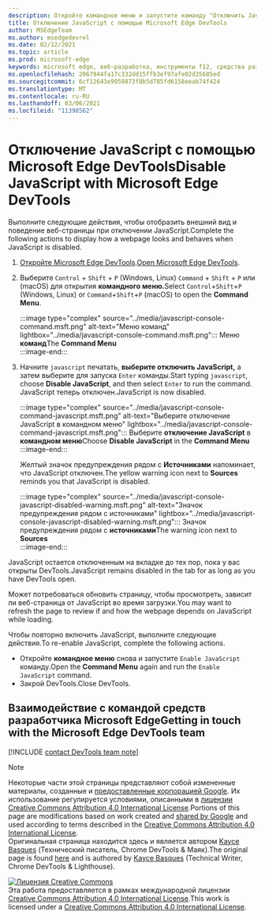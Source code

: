 ```yaml
---
description: Откройте командное меню и запустите команду "Отключить JavaScript".
title: Отключение JavaScript с помощью Microsoft Edge DevTools
author: MSEdgeTeam
ms.author: msedgedevrel
ms.date: 02/12/2021
ms.topic: article
ms.prod: microsoft-edge
keywords: microsoft edge, веб-разработка, инструменты f12, средства разработчика
ms.openlocfilehash: 2067944fa17c332dd15ffb3ef97afe02d35685ed
ms.sourcegitcommit: 6cf12643e9959873f8b5d785fd6158eeab74f424
ms.translationtype: MT
ms.contentlocale: ru-RU
ms.lasthandoff: 03/06/2021
ms.locfileid: "11398562"
---
```

<!-- Copyright Kayce Basques 

   Licensed under the Apache License, Version 2.0 (the "License");
   you may not use this file except in compliance with the License.
   You may obtain a copy of the License at

       https://www.apache.org/licenses/LICENSE-2.0

   Unless required by applicable law or agreed to in writing, software
   distributed under the License is distributed on an "AS IS" BASIS,
   WITHOUT WARRANTIES OR CONDITIONS OF ANY KIND, either express or implied.
   See the License for the specific language governing permissions and
   limitations under the License.  -->

# <a name="disable-javascript-with-microsoft-edge-devtools"></a><span data-ttu-id="7b8b8-104">Отключение JavaScript с помощью Microsoft Edge DevTools</span><span class="sxs-lookup"><span data-stu-id="7b8b8-104">Disable JavaScript with Microsoft Edge DevTools</span></span>  

<span data-ttu-id="7b8b8-105">Выполните следующие действия, чтобы отобразить внешний вид и поведение веб-страницы при отключении JavaScript.</span><span class="sxs-lookup"><span data-stu-id="7b8b8-105">Complete the following actions to display how a webpage looks and behaves when JavaScript is disabled.</span></span>  

1.  <span data-ttu-id="7b8b8-106">[Откройте Microsoft Edge DevTools][DevToolsOpen].</span><span class="sxs-lookup"><span data-stu-id="7b8b8-106">[Open Microsoft Edge DevTools][DevToolsOpen].</span></span>  
1.  <span data-ttu-id="7b8b8-107">Выберите `Control` + `Shift` + `P` \(Windows, Linux\) `Command` + `Shift` + `P` или \(macOS\) для открытия **командного меню.**</span><span class="sxs-lookup"><span data-stu-id="7b8b8-107">Select `Control`+`Shift`+`P` \(Windows, Linux\) or `Command`+`Shift`+`P` \(macOS\) to open the **Command Menu**.</span></span>  
    
    :::image type="complex" source="../media/javascript-console-command.msft.png" alt-text="Меню команд" lightbox="../media/javascript-console-command.msft.png":::
       <span data-ttu-id="7b8b8-109">Меню **команд**</span><span class="sxs-lookup"><span data-stu-id="7b8b8-109">The **Command Menu**</span></span>  
    :::image-end:::  
    
1.  <span data-ttu-id="7b8b8-110">Начните `javascript` печатать, **выберите отключить JavaScript,** а затем выберите для запуска `Enter` команды.</span><span class="sxs-lookup"><span data-stu-id="7b8b8-110">Start typing `javascript`, choose **Disable JavaScript**, and then select `Enter` to run the command.</span></span>  <span data-ttu-id="7b8b8-111">JavaScript теперь отключен.</span><span class="sxs-lookup"><span data-stu-id="7b8b8-111">JavaScript is now disabled.</span></span>  
    
    :::image type="complex" source="../media/javascript-console-command-javascript.msft.png" alt-text="Выберите отключение JavaScript в командном меню" lightbox="../media/javascript-console-command-javascript.msft.png":::
       <span data-ttu-id="7b8b8-113">Выберите **отключение JavaScript** в **командном меню**</span><span class="sxs-lookup"><span data-stu-id="7b8b8-113">Choose **Disable JavaScript** in the **Command Menu**</span></span>  
    :::image-end:::  
    
    <span data-ttu-id="7b8b8-114">Желтый значок предупреждения рядом с **Источниками** напоминает, что JavaScript отключен.</span><span class="sxs-lookup"><span data-stu-id="7b8b8-114">The yellow warning icon next to **Sources** reminds you that JavaScript is disabled.</span></span>  
    
    :::image type="complex" source="../media/javascript-console-javascript-disabled-warning.msft.png" alt-text="Значок предупреждения рядом с источниками" lightbox="../media/javascript-console-javascript-disabled-warning.msft.png":::
       <span data-ttu-id="7b8b8-116">Значок предупреждения рядом с **источниками**</span><span class="sxs-lookup"><span data-stu-id="7b8b8-116">The warning icon next to **Sources**</span></span>  
    :::image-end:::  
    
<span data-ttu-id="7b8b8-117">JavaScript остается отключенным на вкладке до тех пор, пока у вас открыты DevTools.</span><span class="sxs-lookup"><span data-stu-id="7b8b8-117">JavaScript remains disabled in the tab for as long as you have DevTools open.</span></span>  

<span data-ttu-id="7b8b8-118">Может потребоваться обновить страницу, чтобы просмотреть, зависит ли веб-страница от JavaScript во время загрузки.</span><span class="sxs-lookup"><span data-stu-id="7b8b8-118">You may want to refresh the page to review if and how the webpage depends on JavaScript while loading.</span></span>  

<span data-ttu-id="7b8b8-119">Чтобы повторно включить JavaScript, выполните следующие действия.</span><span class="sxs-lookup"><span data-stu-id="7b8b8-119">To re-enable JavaScript, complete the following actions.</span></span>  

*   <span data-ttu-id="7b8b8-120">Откройте **командное меню** снова и запустите `Enable JavaScript` команду.</span><span class="sxs-lookup"><span data-stu-id="7b8b8-120">Open the **Command Menu** again and run the `Enable JavaScript` command.</span></span>  
*   <span data-ttu-id="7b8b8-121">Закрой DevTools.</span><span class="sxs-lookup"><span data-stu-id="7b8b8-121">Close DevTools.</span></span>  

## <a name="getting-in-touch-with-the-microsoft-edge-devtools-team"></a><span data-ttu-id="7b8b8-122">Взаимодействие с командой средств разработчика Microsoft Edge</span><span class="sxs-lookup"><span data-stu-id="7b8b8-122">Getting in touch with the Microsoft Edge DevTools team</span></span>  

[!INCLUDE [contact DevTools team note](../includes/contact-devtools-team-note.md)]  

<!-- links -->  

[DevToolsOpen]: ../open/index.md "Откройте Microsoft Edge DevTools | Документы Майкрософт"  

> [!NOTE]
> <span data-ttu-id="7b8b8-124">Некоторые части этой страницы представляют собой измененные материалы, созданные и [предоставленные корпорацией Google][GoogleSitePolicies]. Их использование регулируется условиями, описанными в [лицензии Creative Commons Attribution 4.0 International License][CCA4IL].</span><span class="sxs-lookup"><span data-stu-id="7b8b8-124">Portions of this page are modifications based on work created and [shared by Google][GoogleSitePolicies] and used according to terms described in the [Creative Commons Attribution 4.0 International License][CCA4IL].</span></span>  
> <span data-ttu-id="7b8b8-125">Оригинальная страница [](https://developers.google.com/web/tools/chrome-devtools/javascript/disable) находится здесь и является автором [Kayce Basques][KayceBasques] \(Технический писатель, Chrome DevTools \& Маяк\).</span><span class="sxs-lookup"><span data-stu-id="7b8b8-125">The original page is found [here](https://developers.google.com/web/tools/chrome-devtools/javascript/disable) and is authored by [Kayce Basques][KayceBasques] \(Technical Writer, Chrome DevTools \& Lighthouse\).</span></span>  

[![Лицензия Creative Commons][CCby4Image]][CCA4IL]  
<span data-ttu-id="7b8b8-127">Эта работа предоставляется в рамках международной лицензии [Creative Commons Attribution 4.0 International License][CCA4IL].</span><span class="sxs-lookup"><span data-stu-id="7b8b8-127">This work is licensed under a [Creative Commons Attribution 4.0 International License][CCA4IL].</span></span>  

[CCA4IL]: https://creativecommons.org/licenses/by/4.0  
[CCby4Image]: https://i.creativecommons.org/l/by/4.0/88x31.png  
[GoogleSitePolicies]: https://developers.google.com/terms/site-policies  
[KayceBasques]: https://developers.google.com/web/resources/contributors/kaycebasques  
